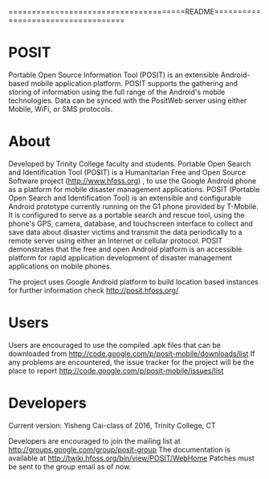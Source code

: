 ======================================README===================================

POSIT
=====

Portable Open Source Information Tool (POSIT) is an extensible Android-based mobile application platform. POSIT supports the gathering and storing of information using the full range of the Android's mobile technologies. Data can be synced with the PositWeb server using either Mobile, WiFi, or SMS protocols.


About
====

Developed by Trinity College faculty and students.
Portable Open Search and Identification Tool (POSIT) is a Humanitarian Free and
Open Source Software project (http://www.hfoss.org) , to use the Google Android 
phone as a platform for mobile disaster management applications. POSIT (Portable 
Open Search and Identification Tool) is an extensible and configurable Android 
prototype currently running on the G1 phone provided by T-Mobile. It is configured 
to serve as a portable search and rescue tool, using the phone's GPS, camera, 
database, and touchscreen interface to collect and save data about disaster victims
 and transmit the data periodically to a remote server using either an Internet or 
 cellular protocol. POSIT demonstrates that the free and open Android platform is 
 an accessible platform for rapid application development of disaster management 
 applications on mobile phones.

The project uses Google Android platform to build location based instances for further 
information check http://posit.hfoss.org/


Users
=====

Users are encouraged to use the compiled .apk files that can be downloaded from 
http://code.google.com/p/posit-mobile/downloads/list
If any problems are encountered, the issue tracker for the project will be the place to report
http://code.google.com/p/posit-mobile/issues/list


Developers
==========
Current version: Yisheng Cai-class of 2016, Trinity College, CT

Developers are encouraged to join the mailing list at 
http://groups.google.com/group/posit-group
The documentation is available at 
http://twiki.hfoss.org/bin/view/POSIT/WebHome
Patches must be sent to the group email as of now.



